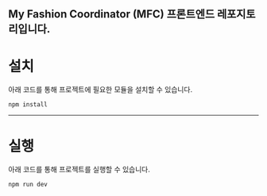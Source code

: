 ## My Fashion Coordinator (MFC) 프론트엔드 레포지토리입니다.

# 설치

아래 코드를 통해 프로젝트에 필요한 모듈을 설치할 수 있습니다.

    npm install 
    
----

# 실행

아래 코드를 통해 프로젝트를 실행할 수 있습니다.

    npm run dev


